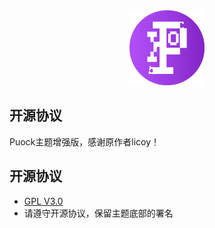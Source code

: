 <div align="center">
<img alt="logo" height="120" src="./assets/img/logo/puock.png" width="120"/>
</div>

## 开源协议

Puock主题增强版，感谢原作者licoy！

## 开源协议

- [GPL V3.0](./LICENSE)
- 请遵守开源协议，保留主题底部的署名
